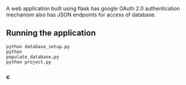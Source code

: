 A web application built using flask has google OAuth 2.0 authentication mechanism  also has JSON endpoints for access of database.

## Running the application

<code>python database_setup.py</code><br>
<code>python populate_database.py</code><br>
<code>python project.py</code>

### c
